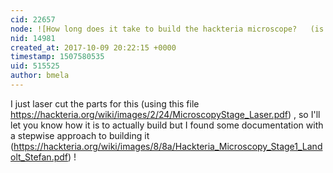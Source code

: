 ```yaml
---
cid: 22657
node: ![How long does it take to build the hackteria microscope?   (is it easy?) ](../notes/kgradow1/09-30-2017/how-long-does-it-take-to-build-the-hackteria-microscope-is-it-easy)
nid: 14981
created_at: 2017-10-09 20:22:15 +0000
timestamp: 1507580535
uid: 515525
author: bmela
---
```


I just laser cut the parts for this (using this file https://hackteria.org/wiki/images/2/24/MicroscopyStage_Laser.pdf) , so I'll let you know how it is to actually build but I found some documentation with a stepwise approach to building it (https://hackteria.org/wiki/images/8/8a/Hackteria_Microscopy_Stage1_Landolt_Stefan.pdf) ! 